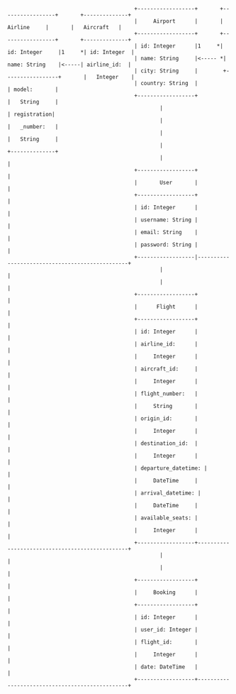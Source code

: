                                             +------------------+       +-----------------+       +--------------+
                                            |     Airport      |       |     Airline     |       |   Aircraft   |
                                            +------------------+       +-----------------+       +--------------+
                                            | id: Integer      |1     *| id: Integer     |1     *| id: Integer  |
                                            | name: String     |<----- *| name: String    |<-----| airline_id:  |
                                            | city: String     |        +-----------------+       |   Integer    |
                                            | country: String  |                                  | model:       |
                                            +------------------+                                  |   String     |
                                                    |                                             | registration|
                                                    |                                             |   _number:   |
                                                    |                                             |   String     |
                                                    |                                             +--------------+
                                                    |                                                            |
                                            +------------------+                                                |
                                            |       User       |                                                |
                                            +------------------+                                                |
                                            | id: Integer      |                                                |
                                            | username: String |                                                |
                                            | email: String    |                                                |
                                            | password: String |                                                |
                                            +------------------|------------------------------------------------+
                                                    |                                                        |
                                                    |                                                        |
                                            +------------------+                                                |
                                            |      Flight      |                                                |
                                            +------------------+                                                |
                                            | id: Integer      |                                                |
                                            | airline_id:      |                                                |
                                            |     Integer      |                                                |
                                            | aircraft_id:     |                                                |
                                            |     Integer      |                                                |
                                            | flight_number:   |                                                |
                                            |     String       |                                                |
                                            | origin_id:       |                                                |
                                            |     Integer      |                                                |
                                            | destination_id:  |                                                |
                                            |     Integer      |                                                |
                                            | departure_datetime: |                                             |
                                            |     DateTime     |                                                |
                                            | arrival_datetime: |                                               |
                                            |     DateTime     |                                                |
                                            | available_seats: |                                                |
                                            |     Integer      |                                                |
                                            +------------------+------------------------------------------------+
                                                    |                                                        |
                                                    |                                                        |
                                            +------------------+                                                |
                                            |     Booking      |                                                |
                                            +------------------+                                                |
                                            | id: Integer      |                                                |
                                            | user_id: Integer |                                                |
                                            | flight_id:       |                                                |
                                            |     Integer      |                                                |
                                            | date: DateTime   |                                                |
                                            +------------------+------------------------------------------------+
